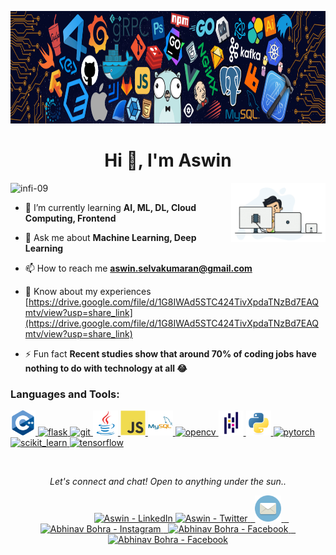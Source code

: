 <p align="center"><img src="https://github.com/Infi-09/Infi-09/blob/main/header.png" width="1380px" height="180px"></p>
<h1 align="center">Hi 👋, I'm Aswin</h1>
<img src="https://github.com/Infi-09/Infi-09/blob/main/intro.gif" width="30%" align="right">

<p align="left"> <img src="https://komarev.com/ghpvc/?username=infi-09&label=Profile%20views&color=0e75b6&style=flat" alt="infi-09" /> </p>

- 🌱 I’m currently learning **AI, ML, DL, Cloud Computing, Frontend**

- 💬 Ask me about **Machine Learning, Deep Learning**

- 📫 How to reach me **aswin.selvakumaran@gmail.com**

- 📄 Know about my experiences [https://drive.google.com/file/d/1G8IWAd5STC424TivXpdaTNzBd7EAQmtv/view?usp=share_link](https://drive.google.com/file/d/1G8IWAd5STC424TivXpdaTNzBd7EAQmtv/view?usp=share_link)

- ⚡ Fun fact **Recent studies show that around 70% of coding jobs have nothing to do with technology at all 😂**

<h3 align="left">Languages and Tools:</h3>
<p align="left"> 
	<a href="https://www.w3schools.com/cpp/" target="_blank" rel="noreferrer"> <img src="https://raw.githubusercontent.com/devicons/devicon/master/icons/cplusplus/cplusplus-original.svg" alt="cplusplus" width="40" height="40"/> </a>
	<a href="https://flask.palletsprojects.com/" target="_blank" rel="noreferrer"> <img src="https://www.vectorlogo.zone/logos/pocoo_flask/pocoo_flask-icon.svg" alt="flask" width="40" height="40"/> </a> <a href="https://git-scm.com/" target="_blank" rel="noreferrer"> <img src="https://www.vectorlogo.zone/logos/git-scm/git-scm-icon.svg" alt="git" width="40" height="40"/> </a> 
	<a href="https://www.java.com" target="_blank" rel="noreferrer"> <img src="https://raw.githubusercontent.com/devicons/devicon/master/icons/java/java-original.svg" alt="java" width="40" height="40"/> </a> 
	<a href="https://developer.mozilla.org/en-US/docs/Web/JavaScript" target="_blank" rel="noreferrer"> <img src="https://raw.githubusercontent.com/devicons/devicon/master/icons/javascript/javascript-original.svg" alt="javascript" width="40" height="40"/> </a>
	<a href="https://www.mysql.com/" target="_blank" rel="noreferrer"> <img src="https://raw.githubusercontent.com/devicons/devicon/master/icons/mysql/mysql-original-wordmark.svg" alt="mysql" width="40" height="40"/> </a> <a href="https://opencv.org/" target="_blank" rel="noreferrer"> <img src="https://www.vectorlogo.zone/logos/opencv/opencv-icon.svg" alt="opencv" width="40" height="40"/> </a> 
	<a href="https://pandas.pydata.org/" target="_blank" rel="noreferrer"> <img src="https://raw.githubusercontent.com/devicons/devicon/2ae2a900d2f041da66e950e4d48052658d850630/icons/pandas/pandas-original.svg" alt="pandas" width="40" height="40"/> </a> 
	<a href="https://www.python.org" target="_blank" rel="noreferrer"> <img src="https://raw.githubusercontent.com/devicons/devicon/master/icons/python/python-original.svg" alt="python" width="40" height="40"/> </a>
	<a href="https://pytorch.org/" target="_blank" rel="noreferrer"> <img src="https://www.vectorlogo.zone/logos/pytorch/pytorch-icon.svg" alt="pytorch" width="40" height="40"/> </a>
	<a href="https://scikit-learn.org/" target="_blank" rel="noreferrer"> <img src="https://upload.wikimedia.org/wikipedia/commons/0/05/Scikit_learn_logo_small.svg" alt="scikit_learn" width="40" height="40"/> </a> 
	<a href="https://seaborn.pydata.org/" target="_blank" rel="noreferrer">  <img src="https://www.vectorlogo.zone/logos/tensorflow/tensorflow-icon.svg" alt="tensorflow" width="40" height="40"/> </a> </p>
<br>
<p align="center">
<i>Let's connect and chat! Open to anything under the sun..</i><br>
<p align="center">
	&nbsp;&nbsp;&nbsp;&nbsp;&nbsp;&nbsp;&nbsp;&nbsp;&nbsp;&nbsp;&nbsp;&nbsp;&nbsp;&nbsp;&nbsp;&nbsp;&nbsp;&nbsp;
	<a href="https://linkedin.com/in/aswin-s-76211721a">
		<img alt="Aswin - LinkedIn" width="40px" src="https://raw.githubusercontent.com/rahuldkjain/github-profile-readme-generator/master/src/images/icons/Social/linked-in-alt.svg"/>
	</a>
	<a href="https://twitter.com/infinity0099">
		<img alt="Aswin - Twitter" width="42px" src="https://raw.githubusercontent.com/rahuldkjain/github-profile-readme-generator/master/src/images/icons/Social/twitter.svg"/>
	</a>
	<a href="mailto:aswin.selvakumaran@gmail.com">
		&nbsp;&nbsp;<img alt="Abhinav Bohra - Mail" width="42px" src="https://github.com/abhinav-bohra/abhinav-bohra/blob/main/icons/email.svg"/>
	</a>
	<a href="https://instagram.com/aswin_frozz">
		&nbsp;&nbsp;<img alt="Abhinav Bohra - Instagram" width="42px" src="https://raw.githubusercontent.com/rahuldkjain/github-profile-readme-generator/master/src/images/icons/Social/instagram.svg"/>
	</a>
	<a href="https://kaggle.com/aswinfroze">
		&nbsp;&nbsp;<img alt="Abhinav Bohra - Facebook" width="42px" src="https://raw.githubusercontent.com/rahuldkjain/github-profile-readme-generator/master/src/images/icons/Social/kaggle.svg"/>
	</a>
	<a href="https://www.leetcode.com/infinity09">
		&nbsp;&nbsp;<img alt="Abhinav Bohra - Facebook" width="42px" src="https://raw.githubusercontent.com/rahuldkjain/github-profile-readme-generator/master/src/images/icons/Social/leet-code.svg"/>
	</a>
</p><br>
